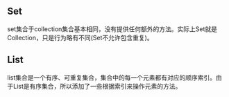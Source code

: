 ## Set
set集合于collection集合基本相同，没有提供任何额外的方法。实际上Set就是Collection，只是行为略有不同(Set不允许包含重复)。
## List
list集合是一个有序、可重复集合，集合中的每一个元素都有对应的顺序索引。由于List是有序集合，所以添加了一些根据索引来操作元素的方法。